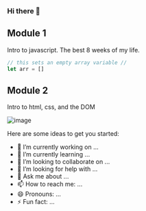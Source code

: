 ### Hi there 👋


## Module 1
Intro to javascript. The best 8 weeks of my life.

```javascript
// this sets an empty array variable //
let arr = []

```

## Module 2
Intro to html, css, and the DOM

![image](https://carnivora.ca/images/dogs/carnivora-dogs.jpg)

Here are some ideas to get you started:

- 🔭 I’m currently working on ...
- 🌱 I’m currently learning ...
- 👯 I’m looking to collaborate on ...
- 🤔 I’m looking for help with ...
- 💬 Ask me about ...
- 📫 How to reach me: ...
- 😄 Pronouns: ...
- ⚡ Fun fact: ...
